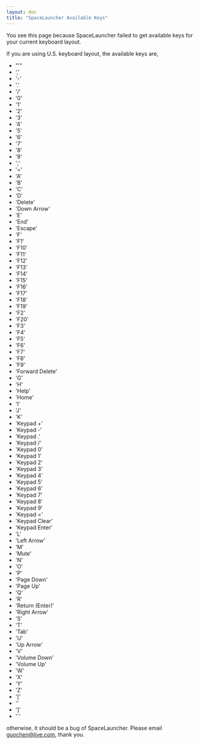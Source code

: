 ```yaml
---
layout: doc
title: "SpaceLauncher Available Keys"
---
```


You see this page because SpaceLauncher failed to get available keys for your current keyboard layout.

If you are using U.S. keyboard layout, the available keys are,

- "'"
- ','
- '-'
- '.'
- '/'
- '0'
- '1'
- '2'
- '3'
- '4'
- '5'
- '6'
- '7'
- '8'
- '9'
- ';'
- '='
- 'A'
- 'B'
- 'C'
- 'D'
- 'Delete'
- 'Down Arrow'
- 'E'
- 'End'
- 'Escape'
- 'F'
- 'F1'
- 'F10'
- 'F11'
- 'F12'
- 'F13'
- 'F14'
- 'F15'
- 'F16'
- 'F17'
- 'F18'
- 'F19'
- 'F2'
- 'F20'
- 'F3'
- 'F4'
- 'F5'
- 'F6'
- 'F7'
- 'F8'
- 'F9'
- 'Forward Delete'
- 'G'
- 'H'
- 'Help'
- 'Home'
- 'I'
- 'J'
- 'K'
- 'Keypad +'
- 'Keypad -'
- 'Keypad .'
- 'Keypad /'
- 'Keypad 0'
- 'Keypad 1'
- 'Keypad 2'
- 'Keypad 3'
- 'Keypad 4'
- 'Keypad 5'
- 'Keypad 6'
- 'Keypad 7'
- 'Keypad 8'
- 'Keypad 9'
- 'Keypad ='
- 'Keypad Clear'
- 'Keypad Enter'
- 'L'
- 'Left Arrow'
- 'M'
- 'Mute'
- 'N'
- 'O'
- 'P'
- 'Page Down'
- 'Page Up'
- 'Q'
- 'R'
- 'Return (Enter)'
- 'Right Arrow'
- 'S'
- 'T'
- 'Tab'
- 'U'
- 'Up Arrow'
- 'V'
- 'Volume Down'
- 'Volume Up'
- 'W'
- 'X'
- 'Y'
- 'Z'
- '['
- '\'
- ']'
- '`'

otherwise, it should be a bug of SpaceLauncher. Please email guochen@live.com, thank you.
